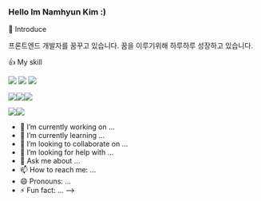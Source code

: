 ### Hello Im Namhyun Kim :)

:information_desk_person: Introduce

프론트엔드 개발자를 꿈꾸고 있습니다.
꿈을 이루기위해 하루하루 성장하고 있습니다.

👍 My skill

<img src="https://img.shields.io/badge/HTML-%23E34F26?style=flat&logo=HTML5&logoColor=white"/> <img src="https://img.shields.io/badge/CSS-%231572B6?style=flat&logo=CSS3&logoColor=white"/> <img src="https://img.shields.io/badge/JavaScript-%23E7DF1E?style=flat&logo=JavaScript&logoColor=white"/> 

<img src="https://img.shields.io/badge/React-%2361DAFB?style=flat&logo=React&logoColor=white"/><img src="https://img.shields.io/badge/Next.js-%23000000?style=flat&logo=Next.js&logoColor=white"/><img src="https://img.shields.io/badge/TypeScript-%233178C6?style=flat&logo=TypeScript&logoColor=white"/>

<img src="https://img.shields.io/badge/ReactQuery-%23FF4154?style=flat&logo=ReactQuery&logoColor=white"/><img src="https://img.shields.io/badge/Recoil%23357825?style=flat&logo=Recoil&logoColor=white"/>



- 🔭 I’m currently working on ...
- 🌱 I’m currently learning ...
- 👯 I’m looking to collaborate on ...
- 🤔 I’m looking for help with ...
- 💬 Ask me about ...
- 📫 How to reach me: ...
- 😄 Pronouns: ...
- ⚡ Fun fact: ...
-->


